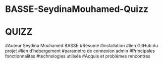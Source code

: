 # BASSE-SeydinaMouhamed-Quizz
# QUIZZ
#Auteur 
Seydina Mouhamed BASSE
#Résumé
#installation
#lien GitHub du projet
#lien d'hebergement
#parametre de connexion admin 
#Principales fonctionnalités
#technologies utilisés
#Acquis et problémes rencontrés

